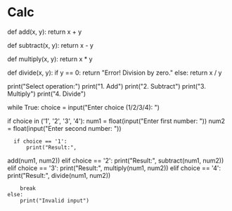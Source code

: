 # Calc
def add(x, y):
    return x + y

def subtract(x, y):
    return x - y

def multiply(x, y):
    return x * y

def divide(x, y):
    if y == 0:
      return "Error! Division by zero."
      else:
        return x / y

print("Select operation:")
print("1. Add")
print("2. Subtract")
print("3. Multiply")
print("4. Divide")

while True:
  choice = input("Enter choice (1/2/3/4): ")

  if choice in ('1', '2', '3', '4'):
      num1 = float(input("Enter first number: "))
      num2 = float(input("Enter second number: "))

      if choice == '1':
          print("Result:", 
add(num1, num2))
    elif choice == '2':
        print("Result:",
subtract(num1, num2))
    elif choice == '3':
        print("Result:",
multiply(num1, num2))
    elif choice == '4':
        print("Result:",
divide(num1, num2))

        break
    else:
        print("Invalid input")
